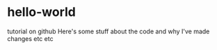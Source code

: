 # hello-world
tutorial on github
Here's some stuff about the code and why I've made changes etc etc
